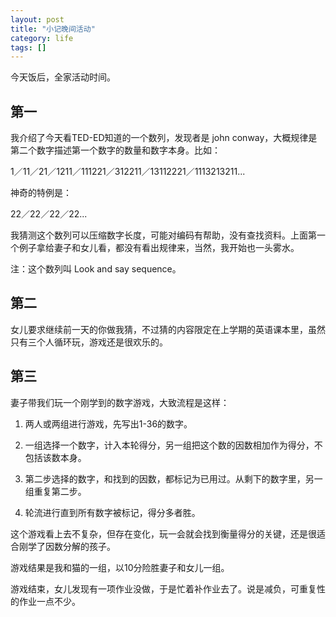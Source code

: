 ```yaml
---
layout: post
title: "小记晚间活动"
category: life
tags: []
---
```


今天饭后，全家活动时间。

## 第一

我介绍了今天看TED-ED知道的一个数列，发现者是 john conway，大概规律是第二个数字描述第一个数字的数量和数字本身。比如：

1／11／21／1211／111221／312211／13112221／1113213211...

神奇的特例是：

22／22／22／22...

我猜测这个数列可以压缩数字长度，可能对编码有帮助，没有查找资料。上面第一个例子拿给妻子和女儿看，都没有看出规律来，当然，我开始也一头雾水。

注：这个数列叫 Look and say sequence。

## 第二

女儿要求继续前一天的你做我猜，不过猜的内容限定在上学期的英语课本里，虽然只有三个人循环玩，游戏还是很欢乐的。

## 第三

妻子带我们玩一个刚学到的数字游戏，大致流程是这样：

1. 两人或两组进行游戏，先写出1-36的数字。

2. 一组选择一个数字，计入本轮得分，另一组把这个数的因数相加作为得分，不包括该数本身。

3. 第二步选择的数字，和找到的因数，都标记为已用过。从剩下的数字里，另一组重复第二步。

4. 轮流进行直到所有数字被标记，得分多者胜。

这个游戏看上去不复杂，但存在变化，玩一会就会找到衡量得分的关键，还是很适合刚学了因数分解的孩子。

游戏结果是我和猫的一组，以10分险胜妻子和女儿一组。

游戏结束，女儿发现有一项作业没做，于是忙着补作业去了。说是减负，可重复性的作业一点不少。